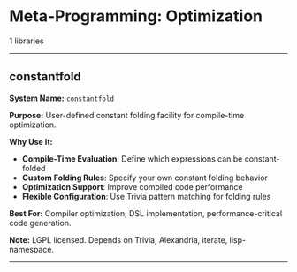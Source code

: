 # Meta-Programming: Optimization

1 libraries

---

## constantfold

**System Name:** `constantfold`

**Purpose:** User-defined constant folding facility for compile-time optimization.

**Why Use It:**
- **Compile-Time Evaluation**: Define which expressions can be constant-folded
- **Custom Folding Rules**: Specify your own constant folding behavior
- **Optimization Support**: Improve compiled code performance
- **Flexible Configuration**: Use Trivia pattern matching for folding rules

**Best For:** Compiler optimization, DSL implementation, performance-critical code generation.

**Note:** LGPL licensed. Depends on Trivia, Alexandria, iterate, lisp-namespace.

---


